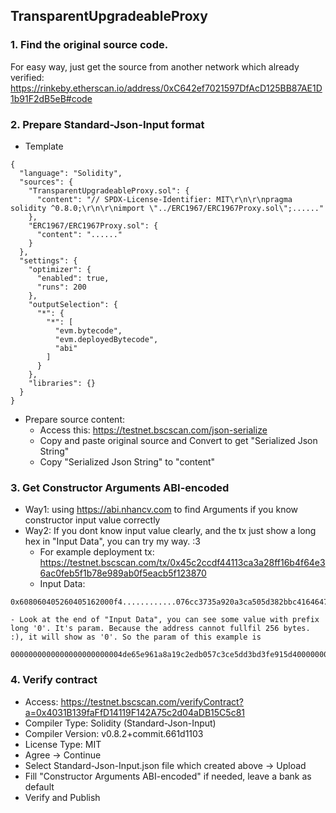 

## TransparentUpgradeableProxy

### 1. Find the original source code. 

For easy way, just get the source from another network which already verified: 
https://rinkeby.etherscan.io/address/0xC642ef7021597DfAcD125BB87AE1D1b91F2dB5eB#code

### 2. Prepare Standard-Json-Input format

- Template
```
{
  "language": "Solidity",
  "sources": {
    "TransparentUpgradeableProxy.sol": {
      "content": "// SPDX-License-Identifier: MIT\r\n\r\npragma solidity ^0.8.0;\r\n\r\nimport \"../ERC1967/ERC1967Proxy.sol\";......"
    },
    "ERC1967/ERC1967Proxy.sol": {
      "content": "......"
    }
  },
  "settings": {
    "optimizer": {
      "enabled": true,
      "runs": 200
    },
    "outputSelection": {
      "*": {
        "*": [
          "evm.bytecode",
          "evm.deployedBytecode",
          "abi"
        ]
      }
    },
    "libraries": {}
  }
}

```

- Prepare source content:
	+ Access this: https://testnet.bscscan.com/json-serialize
	+ Copy and paste original source and Convert to get "Serialized Json String"
	+ Copy "Serialized Json String" to "content"

### 3. Get Constructor Arguments ABI-encoded

- Way1: using https://abi.nhancv.com to find Arguments if you know constructor input value correctly
- Way2: If you dont know input value clearly, and the tx just show a long hex in "Input Data", you can try my way. :3 
	- For example deployment tx: https://testnet.bscscan.com/tx/0x45c2ccdf44113ca3a28ff16b4f64e36ac0feb5f1b78e989ab0f5eacb5f123870
	- Input Data:
```
0x608060405260405162000f4............076cc3735a920a3ca505d382bbc416464726573733a206c6f772d6c6576656c2064656c65676174652063616c6c206661696c65640000000000000000000000004de65e961a8a19c2edb057c3ce5dd3bd3fe915d4000000000000000000000000da808402153b8d4a839322312e512caf0ddb6ec7000000000000000000000000000000000000000000000000000000000000006000000000000000000000000000000000000000000000000000000000000000249ab6074e000000000000000000000000000000000000000000000000000000000000002a00000000000000000000000000000000000000000000000000000000
```
	- Look at the end of "Input Data", you can see some value with prefix long '0'. It's param. Because the address cannot fullfil 256 bytes. :), it will show as '0'. So the param of this example is
```
0000000000000000000000004de65e961a8a19c2edb057c3ce5dd3bd3fe915d4000000000000000000000000da808402153b8d4a839322312e512caf0ddb6ec7000000000000000000000000000000000000000000000000000000000000006000000000000000000000000000000000000000000000000000000000000000249ab6074e000000000000000000000000000000000000000000000000000000000000002a00000000000000000000000000000000000000000000000000000000
```

### 4. Verify contract

- Access: https://testnet.bscscan.com/verifyContract?a=0x4031B139faFfD14119F142A75c2d04aDB15C5c81
- Compiler Type: Solidity (Standard-Json-Input)
- Compiler Version: v0.8.2+commit.661d1103
- License Type: MIT
- Agree -> Continue
- Select Standard-Json-Input.json file which created above -> Upload
- Fill "Constructor Arguments ABI-encoded" if needed, leave a bank as default
- Verify and Publish











